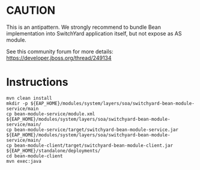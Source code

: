 CAUTION
=======

This is an antipattern. We strongly recommend to bundle Bean implementation
into SwitchYard application itself, but not expose as AS module.

See this community forum for more details:
https://developer.jboss.org/thread/249134


Instructions
============

	mvn clean install
	mkdir -p ${EAP_HOME}/modules/system/layers/soa/switchyard-bean-module-service/main
	cp bean-module-service/module.xml ${EAP_HOME}/modules/system/layers/soa/switchyard-bean-module-service/main/
	cp bean-module-service/target/switchyard-bean-module-service.jar ${EAP_HOME}/modules/system/layers/soa/switchyard-bean-module-service/main/
	cp bean-module-client/target/switchyard-bean-module-client.jar ${EAP_HOME}/standalone/deployments/
	cd bean-module-client
	mvn exec:java
